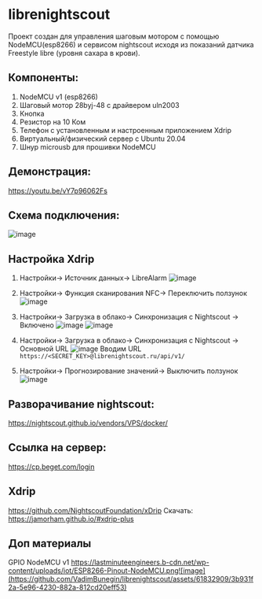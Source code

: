 # librenightscout
Проект создан для управления шаговым мотором с помощью NodeMCU(esp8266) и сервисом nightscout исходя из показаний датчика Freestyle libre (уровня сахара в крови). 


## Компоненты: 
1) NodeMCU v1 (esp8266)
2) Шаговый мотор 28byj-48 с драйвером uln2003
3) Кнопка
4) Резистор на 10 Ком
5) Телефон с установленным и настроенным приложением Xdrip
6) Виртуальный/физический сервер с Ubuntu 20.04
7) Шнур microusb для прошивки NodeMCU


## Демонстрация:
https://youtu.be/vY7p96062Fs


## Схема подключения:
![image](https://github.com/VadimBunegin/librenightscout/assets/61832909/3cad3e4a-550d-4fe1-87a6-9dffb6b31b0f)



## Настройка Xdrip
1) Настройки-> Источник данных-> LibreAlarm
   ![image](https://github.com/VadimBunegin/librenightscout/assets/61832909/354fc14d-5733-4b45-acca-95b9b50875ad)
   
3) Настройки-> Функция сканирования NFC-> Переключить ползунок
   ![image](https://github.com/VadimBunegin/librenightscout/assets/61832909/d4082d88-2cf6-4237-84c8-463fa8df23ec)
   
5) Настройки-> Загрузка в облако-> Синхронизация с Nightscout -> Включено
   ![image](https://github.com/VadimBunegin/librenightscout/assets/61832909/f1f2d398-fa52-4c3c-bb92-5ec22ea29f13)
   ![image](https://github.com/VadimBunegin/librenightscout/assets/61832909/432ff23d-4b9d-4718-86f3-54bbc2215b77)
   
7) Настройки-> Загрузка в облако-> Синхронизация с Nightscout -> Основной URL
   ![image](https://github.com/VadimBunegin/librenightscout/assets/61832909/47adb7ac-0f85-4fd3-908b-07f2e8ecf467)
   Вводим URL
   ``` https://<SECRET_KEY>@librenightscout.ru/api/v1/ ```
   
 9) Настройки-> Прогнозирование значений-> Выключить ползунок
    ![image](https://github.com/VadimBunegin/librenightscout/assets/61832909/52fd7fa4-08ec-4e00-9b13-f94579cdb86f)



## Разворачивание nightscout: 
https://nightscout.github.io/vendors/VPS/docker/


## Ссылка на сервер:
https://cp.beget.com/login

## Xdrip
https://github.com/NightscoutFoundation/xDrip
Скачать: https://jamorham.github.io/#xdrip-plus

## Доп материалы
GPIO NodeMCU v1
https://lastminuteengineers.b-cdn.net/wp-content/uploads/iot/ESP8266-Pinout-NodeMCU.png![image](https://github.com/VadimBunegin/librenightscout/assets/61832909/3b931f2a-5e96-4230-882a-812cd20eff53)

